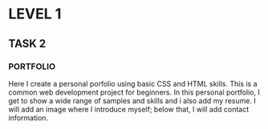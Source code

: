 # LEVEL 1
## TASK 2

### PORTFOLIO

Here I create a personal porfolio using basic CSS and HTML skills.
This is a common web development project for beginners.
In this personal portfolio, I get to show a wide range of samples and skills and i also add my resume.
I will add an image where I introduce myself; below that, I will add contact information.